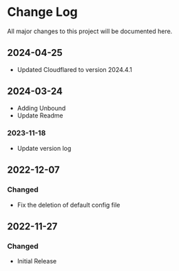# Change Log

All major changes to this project will be documented here.

## 2024-04-25
- Updated Cloudflared to version 2024.4.1

## 2024-03-24
- Adding Unbound 
- Update Readme 

### 2023-11-18
- Update version log

## 2022-12-07

### Changed

- Fix the deletion of default config file

## 2022-11-27

### Changed

- Initial Release
